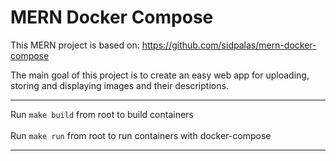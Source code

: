 # MERN Docker Compose

This MERN project is based on: https://github.com/sidpalas/mern-docker-compose 

The main goal of this project is to create an easy web app for uploading, storing and displaying images and their descriptions.

---

Run `make build` from root to build containers<br/><br/>
Run `make run` from root to run containers with docker-compose

---